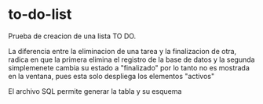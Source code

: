 # to-do-list
Prueba de creacion de una lista TO DO.



La diferencia entre la eliminacion de una tarea y la finalizacion de otra, radica en que la primera elimina el registro de la base de datos y la segunda simplemenete cambia su estado a "finalizado" por lo tanto no es mostrada en la ventana, pues esta solo despliega los elementos "activos"

El archivo SQL permite generar la tabla y su esquema
